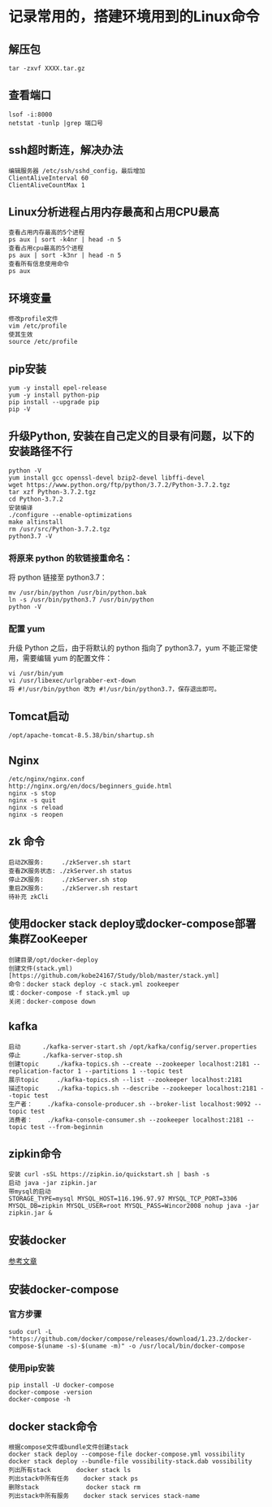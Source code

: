 # 记录常用的，搭建环境用到的Linux命令

## 解压包
```
tar -zxvf XXXX.tar.gz
```
## 查看端口
```
lsof -i:8000
netstat -tunlp |grep 端口号
```
## ssh超时断连，解决办法
```
编辑服务器 /etc/ssh/sshd_config，最后增加
ClientAliveInterval 60
ClientAliveCountMax 1
```
## Linux分析进程占用内存最高和占用CPU最高
```
查看占用内存最高的5个进程
ps aux | sort -k4nr | head -n 5
查看占用cpu最高的5个进程
ps aux | sort -k3nr | head -n 5
查看所有信息使用命令
ps aux
```
## 环境变量
```
修改profile文件
vim /etc/profile
使其生效
source /etc/profile
```
## pip安装
```
yum -y install epel-release
yum -y install python-pip
pip install --upgrade pip
pip -V
```
## 升级Python, 安装在自己定义的目录有问题，以下的安装路径不行
```
python -V
yum install gcc openssl-devel bzip2-devel libffi-devel
wget https://www.python.org/ftp/python/3.7.2/Python-3.7.2.tgz
tar xzf Python-3.7.2.tgz
cd Python-3.7.2
安装编译
./configure --enable-optimizations
make altinstall
rm /usr/src/Python-3.7.2.tgz
python3.7 -V
```
### 将原来 python 的软链接重命名：
将 python 链接至 python3.7：
```
mv /usr/bin/python /usr/bin/python.bak
ln -s /usr/bin/python3.7 /usr/bin/python
python -V
```
### 配置 yum
升级 Python 之后，由于将默认的 python 指向了 python3.7，yum 不能正常使用，需要编辑 yum 的配置文件：
```
vi /usr/bin/yum
vi /usr/libexec/urlgrabber-ext-down
将 #!/usr/bin/python 改为 #!/usr/bin/python3.7，保存退出即可。
```
## Tomcat启动
```
/opt/apache-tomcat-8.5.38/bin/shartup.sh
```
## Nginx
```
/etc/nginx/nginx.conf
http://nginx.org/en/docs/beginners_guide.html
nginx -s stop
nginx -s quit 
nginx -s reload 
nginx -s reopen 
```
## zk 命令
```
启动ZK服务:		./zkServer.sh start
查看ZK服务状态: ./zkServer.sh status
停止ZK服务:		./zkServer.sh stop
重启ZK服务:		./zkServer.sh restart
待补充 zkCli
```
## 使用docker stack deploy或docker-compose部署集群ZooKeeper
```
创建目录/opt/docker-deploy
创建文件(stack.yml)[https://github.com/kobe24167/Study/blob/master/stack.yml]
命令：docker stack deploy -c stack.yml zookeeper
或：docker-compose -f stack.yml up
关闭：docker-compose down
```
## kafka
```
启动		./kafka-server-start.sh /opt/kafka/config/server.properties
停止 		./kafka-server-stop.sh
创建topic 	./kafka-topics.sh --create --zookeeper localhost:2181 --replication-factor 1 --partitions 1 --topic test
展示topic 	./kafka-topics.sh --list --zookeeper localhost:2181
描述topic 	./kafka-topics.sh --describe --zookeeper localhost:2181 --topic test
生产者：	./kafka-console-producer.sh --broker-list localhost:9092 --topic test
消费者：	./kafka-console-consumer.sh --zookeeper localhost:2181 --topic test --from-beginnin
```
## zipkin命令
```
安装 curl -sSL https://zipkin.io/quickstart.sh | bash -s
启动 java -jar zipkin.jar
带mysql的启动
STORAGE_TYPE=mysql MYSQL_HOST=116.196.97.97 MYSQL_TCP_PORT=3306 MYSQL_DB=zipkin MYSQL_USER=root MYSQL_PASS=Wincor2008 nohup java -jar zipkin.jar &
```
## 安装docker
[参考文章](https://blog.csdn.net/achenyuan/article/details/80195401#linuxdockerCompose_388)

## 安装docker-compose
### 官方步骤
```
sudo curl -L "https://github.com/docker/compose/releases/download/1.23.2/docker-compose-$(uname -s)-$(uname -m)" -o /usr/local/bin/docker-compose
```
### 使用pip安装
```
pip install -U docker-compose
docker-compose -version
docker-compose -h
```

## docker stack命令
```
根据compose文件或bundle文件创建stack
docker stack deploy --compose-file docker-compose.yml vossibility
docker stack deploy --bundle-file vossibility-stack.dab vossibility
列出所有stack		docker stack ls
列出stack中所有任务	docker stack ps
删除stack 			docker stack rm
列出stack中所有服务	docker stack services stack-name
```
